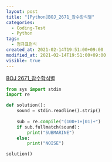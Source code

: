 ```yaml
---
layout: post
title: "[Python]BOJ_2671_잠수함식별"
categories:
  - Coding-Test
  - Python
tags:
  - 정규표현식
created_at: 2021-02-14T19:51:00+09:00
modified_at: 2021-02-14T19:51:00+09:00
visible: true
---
```




[BOJ 2671_잠수함식별](https://www.acmicpc.net/problem/2671)

```python
from sys import stdin
import re

def solution():
    sound = stdin.readline().strip()
    
    sub = re.compile("(100+1+|01)+")
    if sub.fullmatch(sound):
        print("SUBMARINE")
    else:
        print("NOISE")

solution()
```

